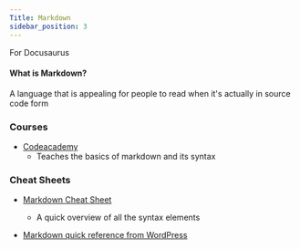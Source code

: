 ```yaml
---
Title: Markdown
sidebar_position: 3
---
```

For Docusaurus

#### What is Markdown?
A language that is appealing for people to read when it's actually in source code form

### Courses
- [Codeacademy](https://www.codecademy.com/resources/docs/markdown)
  * Teaches the basics of markdown and its syntax

### Cheat Sheets
- [Markdown Cheat Sheet](https://www.markdownguide.org/cheat-sheet/)
  * A quick overview of all the syntax elements

- [Markdown quick reference from WordPress](https://wordpress.com/support/markdown-quick-reference/)